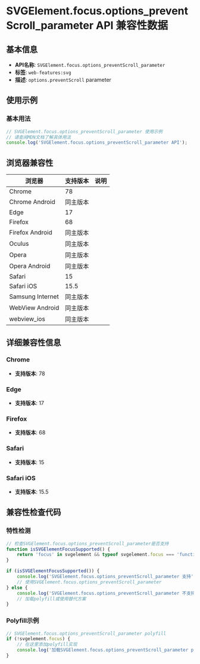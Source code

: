 # SVGElement.focus.options_preventScroll_parameter API 兼容性数据

## 基本信息

- **API名称**: `SVGElement.focus.options_preventScroll_parameter`
- **标签**: `web-features:svg`
- **描述**: `options.preventScroll` parameter

## 使用示例

### 基本用法

```javascript
// SVGElement.focus.options_preventScroll_parameter 使用示例
// 请查阅MDN文档了解具体用法
console.log('SVGElement.focus.options_preventScroll_parameter API');
```

## 浏览器兼容性

| 浏览器 | 支持版本 | 说明 |
|--------|----------|------|
| Chrome | 78 |  |
| Chrome Android | 同主版本 |  |
| Edge | 17 |  |
| Firefox | 68 |  |
| Firefox Android | 同主版本 |  |
| Oculus | 同主版本 |  |
| Opera | 同主版本 |  |
| Opera Android | 同主版本 |  |
| Safari | 15 |  |
| Safari iOS | 15.5 |  |
| Samsung Internet | 同主版本 |  |
| WebView Android | 同主版本 |  |
| webview_ios | 同主版本 |  |

## 详细兼容性信息

### Chrome

- **支持版本**: 78

### Edge

- **支持版本**: 17

### Firefox

- **支持版本**: 68

### Safari

- **支持版本**: 15

### Safari iOS

- **支持版本**: 15.5

## 兼容性检查代码

### 特性检测

```javascript
// 检查SVGElement.focus.options_preventScroll_parameter是否支持
function isSVGElementFocusSupported() {
    return 'focus' in svgelement && typeof svgelement.focus === 'function';
}

if (isSVGElementFocusSupported()) {
    console.log('SVGElement.focus.options_preventScroll_parameter 支持');
    // 使用SVGElement.focus.options_preventScroll_parameter
} else {
    console.log('SVGElement.focus.options_preventScroll_parameter 不支持，需要polyfill');
    // 加载polyfill或使用替代方案
}
```

### Polyfill示例

```javascript
// SVGElement.focus.options_preventScroll_parameter polyfill
if (!svgelement.focus) {
    // 在这里添加polyfill实现
    console.log('加载SVGElement.focus.options_preventScroll_parameter polyfill');
}
```

